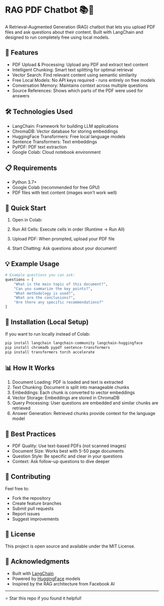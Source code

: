# RAG PDF Chatbot 📚🤖

A Retrieval-Augmented Generation (RAG) chatbot that lets you upload PDF files and ask questions about their content. Built with LangChain and designed to run completely free using local models.

## 🚀 Features

- PDF Upload & Processing: Upload any PDF and extract text content
- Intelligent Chunking: Smart text splitting for optimal retrieval
- Vector Search: Find relevant content using semantic similarity
- Free Local Models: No API keys required - runs entirely on free models
- Conversation Memory: Maintains context across multiple questions
- Source References: Shows which parts of the PDF were used for answers

## 🛠️ Technologies Used

- LangChain: Framework for building LLM applications
- ChromaDB: Vector database for storing embeddings
- HuggingFace Transformers: Free local language models
- Sentence Transformers: Text embeddings
- PyPDF: PDF text extraction
- Google Colab: Cloud notebook environment

## 📋 Requirements

- Python 3.7+
- Google Colab (recommended for free GPU)
- PDF files with text content (images won't work well)

## 🚀 Quick Start

1. Open in Colab:
   
2. Run All Cells: Execute cells in order (Runtime → Run All)

3. Upload PDF: When prompted, upload your PDF file

4. Start Chatting: Ask questions about your document!

## 💡 Example Usage

```python
# Example questions you can ask:
questions = [
    "What is the main topic of this document?",
    "Can you summarize the key points?",
    "What methodology is used?",
    "What are the conclusions?",
    "Are there any specific recommendations?"
]
```

## 🔧 Installation (Local Setup)

If you want to run locally instead of Colab:

```bash
pip install langchain langchain-community langchain-huggingface
pip install chromadb pypdf sentence-transformers
pip install transformers torch accelerate
```

## 📊 How It Works

1. Document Loading: PDF is loaded and text is extracted
2. Text Chunking: Document is split into manageable chunks
3. Embeddings: Each chunk is converted to vector embeddings
4. Vector Storage: Embeddings are stored in ChromaDB
5. Query Processing: User questions are embedded and similar chunks are retrieved
6. Answer Generation: Retrieved chunks provide context for the language model

## 🎯 Best Practices

- PDF Quality: Use text-based PDFs (not scanned images)
- Document Size: Works best with 5-50 page documents
- Question Style: Be specific and clear in your questions
- Context: Ask follow-up questions to dive deeper

## 🤝 Contributing

Feel free to:
- Fork the repository
- Create feature branches
- Submit pull requests
- Report issues
- Suggest improvements

## 📄 License

This project is open source and available under the MIT License.

## 🙏 Acknowledgments

- Built with [LangChain](https://langchain.com/)
- Powered by [HuggingFace](https://huggingface.co/) models
- Inspired by the RAG architecture from Facebook AI


---

⭐ Star this repo if you found it helpful!
